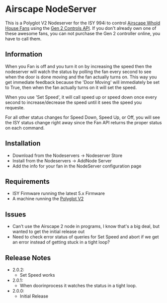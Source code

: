 # Airscape NodeServer

This is a Polyglot V2 Nodeserver for the ISY 994i to control [Airscape Whold House Fans](https://airscapefans.com/) using the [Gen 2 Controls API](https://blog.airscapefans.com/archives/gen-2-controls-api).  If you don't already own one of these awesome fans, you can not purchase the Gen 2 controller online, you have to call them.

## Information

When you Fan is off and you turn it on by increasing the speed then the nodeserver will watch the status by polling the fan every second to see when the door is done moving and the fan actually turns on.  This way you get immediate feedback because the 'Door Moving' will immediately be set to True, then when the fan actually turns on it will set the speed.

When you use 'Set Speed', it will call speed up or speed down once every second to increase/decrease the speed until it sees the speed you requeste.

For all other status changes for Speed Down, Speed Up, or Off, you will see the ISY status change right away since the Fan API returns the proper status on each command.

## Installation

- Download from the Nodeservers -> Nodeserver Store
- Install from the Nodeservers -> AddNode Server
- Add the info for your fan in the NodeServer configuration page

## Requirements

- ISY Firmware running the latest 5.x Firmware
- A machine running the [Polyglot V2](https://github.com/UniversalDevicesInc/polyglot-v2/blob/master/README.md)

## Issues

- Can't use the Airscape 2 node in programs, I know that's a big deal, but wanted to get the initial release out
- Need to check error status of queries for Set Speed and abort if we get an error instead of getting stuck in a tight loop?

## Release Notes

- 2.0.2:
  - Set Speed works
- 2.0.1:
  - When doorinprocess it watches the status in a tight loop.
- 2.0.0:
  - Initial Release
